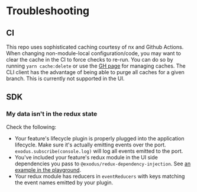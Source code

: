 # Troubleshooting

## CI

This repo uses sophisticated caching courtesy of nx and Github Actions. When changing non-module-local
configuration/code, you may want to clear the cache in the CI to force checks to re-run. You can do so
by running `yarn cache:delete` or use the [GH page](https://github.com/ExodusMovement/exodus-hydra/actions/caches) for
managing caches. The CLI client has the advantage of being able to purge all caches for a given branch. This is
currently not supported in the UI.

## SDK

### My data isn't in the redux state

Check the following:

- Your feature's lifecycle plugin is properly plugged into the application lifecycle. Make sure it's actually emitting events over the port. `exodus.subscribe(console.log)` will log all events emitted to the port.
- You've included your feature's redux module in the UI side dependencies you pass to `@exodus/redux-dependency-injection`. See [an example in the playground](https://github.com/ExodusMovement/exodus-hydra/blob/7fd8caae7284c7a04f4d5daa69d408885cf51655/apps/sdk-playground/src/ui/flux/index.ts#L10).
- Your redux module has reducers in `eventReducers` with keys matching the event names emitted by your plugin.
